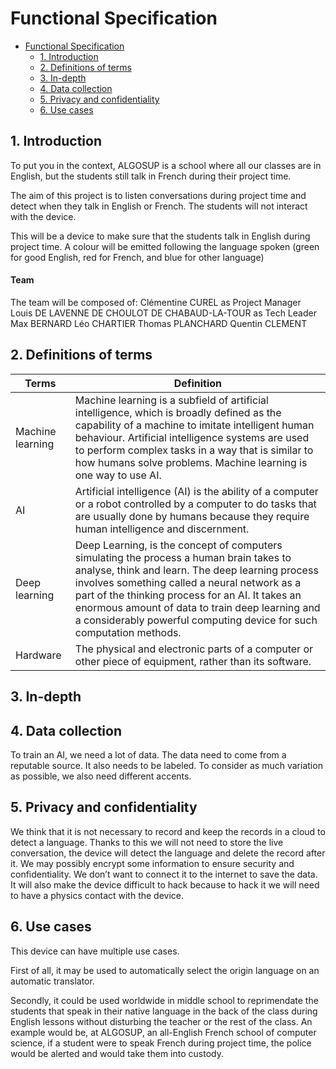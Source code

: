 # Functional Specification

- [Functional Specification](#functional-specification)
  - [1. Introduction](#1-introduction)
  - [2. Definitions of terms](#2-definitions-of-terms)
  - [3. In-depth](#3-in-depth)
  - [4. Data collection](#4-data-collection)
  - [5. Privacy and confidentiality](#5-privacy-and-confidentiality)
  - [6. Use cases](#6-use-cases)

## 1. Introduction

To put you in the context, ALGOSUP is a school where all our classes are in English, but the students still talk in French during their project time.  

The aim of this project is to listen conversations during project time and detect when they talk in English or French. The students will not interact with the device.

This will be a device to make sure that the students talk in English during project time.  A colour will be emitted following the language spoken (green for good English, red for French, and blue for other language)

#### Team

The team will be composed of:
Clémentine CUREL as Project Manager
Louis DE LAVENNE DE CHOULOT DE CHABAUD-LA-TOUR as Tech Leader
Max BERNARD
Léo CHARTIER
Thomas PLANCHARD
Quentin CLEMENT


## 2. Definitions of terms

|  Terms| Definition  |
|--|--|
| Machine learning| Machine learning is a subfield of artificial intelligence, which is broadly defined as the capability of a machine to imitate intelligent human behaviour. Artificial intelligence systems are used to perform complex tasks in a way that is similar to how humans solve problems. Machine learning is one way to use AI. |
|AI| Artificial intelligence (AI) is the ability of a computer or a robot controlled by a computer to do tasks that are usually done by humans because they require human intelligence and discernment. |
|Deep learning| Deep Learning, is the concept of computers simulating the process a human brain takes to analyse, think and learn. The deep learning process involves something called a neural network as a part of the thinking process for an AI. It takes an enormous amount of data to train deep learning and a considerably powerful computing device for such computation methods.|
|Hardware| The physical and electronic parts of a computer or other piece of equipment, rather than its software.|

## 3. In-depth

## 4. Data collection

To train an AI, we need a lot of data. The data need to come from a reputable source. It also needs to be labeled.
To consider as much variation as possible, we also need different accents.

## 5. Privacy and confidentiality

We think that it is not necessary to record and keep the records in a cloud to detect a language. Thanks to this we will not need to store the live conversation, the device will detect the language and delete the record after it. We may possibly encrypt some information to ensure security and confidentiality. We don’t want to connect it to the internet to save the data. It will also make the device difficult to hack because to hack it we will need to have a physics contact with the device.

## 6. Use cases

This device can have multiple use cases.

First of all, it may be used to automatically select the origin language on an automatic translator.

Secondly, it could be used worldwide in middle school to reprimendate the students that speak in their native language in the back of the class during English lessons without disturbing the teacher or the rest of the class.
An example would be, at ALGOSUP, an all-English French school of computer science, if a student were to speak French during project time, the police would be alerted and would take them into custody.
